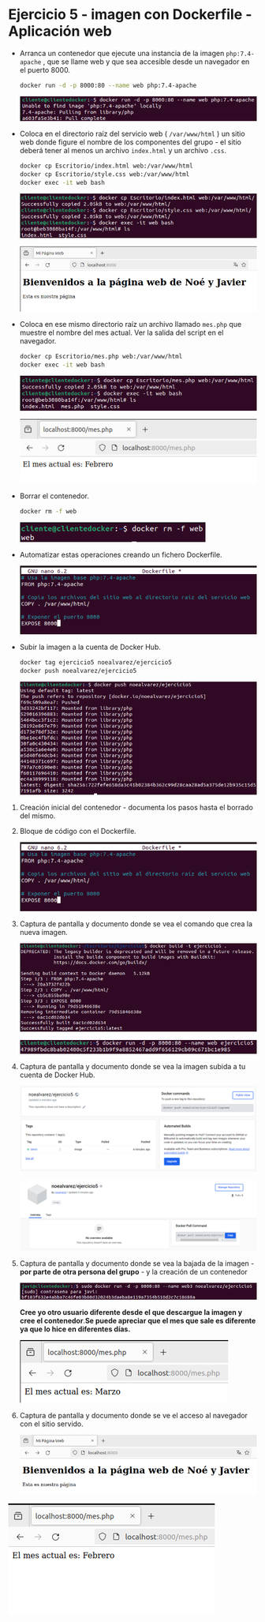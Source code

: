 # Ejercicio 5 - imagen con Dockerfile - Aplicación web

- Arranca un contenedor que ejecute una instancia de la imagen `php:7.4-apache` , que se llame web y que sea accesible desde un navegador en el puerto 8000.

  ```bash
  docker run -d -p 8000:80 --name web php:7.4-apache
  ```

  ![image-20240228123001163](./Ejercicio%205.assets/image-20240228123001163.png)

- Coloca en el directorio raíz del servicio web ( `/var/www/html` ) un sitio web donde figure el nombre de los componentes del grupo - el sitio deberá tener al menos un archivo `index.html` y un archivo `.css`.

  ```bash
  docker cp Escritorio/index.html web:/var/www/html
  docker cp Escritorio/style.css web:/var/www/html
  docker exec -it web bash
  ```

  ![image-20240228125319330](./Ejercicio%205.assets/image-20240228125319330.png)

  ![image-20240228125337945](./Ejercicio%205.assets/image-20240228125337945.png)

- Coloca en ese mismo directorio raíz un archivo llamado `mes.php` que muestre el nombre del mes actual. Ver la salida del script en el navegador.

  ```bash
  docker cp Escritorio/mes.php web:/var/www/html
  docker exec -it web bash
  ```

  ![image-20240228130031163](./Ejercicio%205.assets/image-20240228130031163.png)

  ![image-20240228130058515](./Ejercicio%205.assets/image-20240228130058515.png)

- Borrar el contenedor.

  ```bash
  docker rm -f web
  ```

  ![image-20240228130244764](./Ejercicio%205.assets/image-20240228130244764.png)

- Automatizar estas operaciones creando un fichero Dockerfile.

  ![image-20240228131246019](./Ejercicio%205.assets/image-20240228131246019.png)

- Subir la imagen a la cuenta de Docker Hub.

  ```bash
  docker tag ejercicio5 noealvarez/ejercicio5
  docker push noealvarez/ejercicio5
  ```

  ![image-20240228134532497](./Ejercicio%205.assets/image-20240228134532497.png)

1. Creación inicial del contenedor - documenta los pasos hasta el borrado del mismo.

2. Bloque de código con el Dockerfile.

   ![image-20240228131246019](./Ejercicio%205.assets/image-20240228131246019.png)

3. Captura de pantalla y documento donde se vea el comando que crea la nueva imagen.

   ![image-20240228132829695](./Ejercicio%205.assets/image-20240228132829695.png)

   ![image-20240228133137417](./Ejercicio%205.assets/image-20240228133137417.png)

4. Captura de pantalla y documento donde se vea la imagen subida a tu cuenta de Docker Hub.

   ![image-20240228134855302](./Ejercicio%205.assets/image-20240228134855302.png)

   ![image-20240228134920491](./Ejercicio%205.assets/image-20240228134920491.png)

5. Captura de pantalla y documento donde se vea la bajada de la imagen - **por parte de otra persona del grupo** - y la creación de un contenedor

   ![image-20240301091005294](./Ejercicio%205.assets/image-20240301091005294.png)

   **Cree yo otro usuario diferente desde el que descargue la imagen y cree el contenedor**.**Se puede apreciar que el mes que sale es diferente ya que lo hice en diferentes días.**

   ![image-20240301091238750](./Ejercicio%205.assets/image-20240301091238750.png)

6. Captura de pantalla y documento donde se ve el acceso al navegador con el sitio servido.

   ![image-20240228132858000](./Ejercicio%205.assets/image-20240228132858000.png)

![image-20240228132912547](./Ejercicio%205.assets/image-20240228132912547.png)
